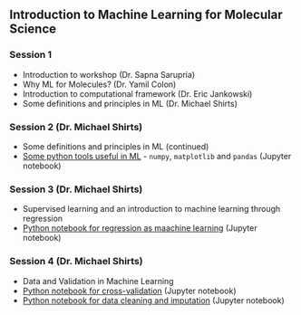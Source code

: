 ## Introduction to Machine Learning for Molecular Science

### Session 1
* Introduction to workshop (Dr. Sapna Sarupria)
* Why ML for Molecules? (Dr. Yamil Colon)
* Introduction to computational framework (Dr. Eric Jankowski)
* Some definitions and principles in ML (Dr. Michael Shirts)

### Session 2 (Dr. Michael Shirts)
* Some definitions and principles in ML (continued)
* [Some python tools useful in ML](Some_Python_Tools.ipynb) - `numpy`, `matplotlib` and `pandas` (Jupyter notebook)

### Session 3 (Dr. Michael Shirts)
* Supervised learning and an introduction to machine learning through regression
* [Python notebook for regression as maachine learning](Regression_As_ML.ipynb) (Jupyter notebook)
  
### Session 4 (Dr. Michael Shirts)
* Data and Validation in Machine Learning
* [Python notebook for cross-validation](Validation.ipynb) (Jupyter notebook)
* [Python notebook for data cleaning and imputation](Cleaning_Imputation.ipynb) (Jupyter notebook)
